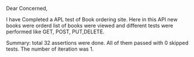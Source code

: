 Dear Concerned,

I have Completed a APL test of Book ordering site. Here in this API new books were orderd list of books were viewed and different tests were performed like GET, POST, PUT,DELETE.

Summary: total 32 assertions were done. All of them passed with 0 skipped tests. The number of iteration was 1.
